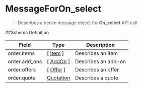 # MessageForOn_select

> Describes a beckn message object for **On_select** API call

##Schema Definition

| **Field**     | **Type**                                                      | **Description**     |
| ------------- | ------------------------------------------------------------- | ------------------- |
| order.items   | [ [Item](/reference/0.9.3/core/schema-reference/item) ]       | Describes an item   |
| order.add_ons | [ [AddOn](/reference/0.9.3/core/schema-reference/addon) ]     | Describes an add-on |
| order.offers  | [ [Offer](/reference/0.9.3/core/schema-reference/offer) ]     | Describes an offer  |
| order.quote   | [Quotation](/reference/0.9.3/core/schema-reference/quotation) | Describes a quote   |
